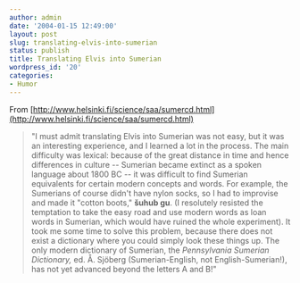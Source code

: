 ```yaml
---
author: admin
date: '2004-01-15 12:49:00'
layout: post
slug: translating-elvis-into-sumerian
status: publish
title: Translating Elvis into Sumerian
wordpress_id: '20'
categories:
- Humor
---
```


From
[http://www.helsinki.fi/science/saa/sumercd.html](http://www.helsinki.fi/science/saa/sumercd.html)

> "I must admit translating Elvis into Sumerian was not easy, but it was
> an interesting experience, and I learned a lot in the process. The
> main difficulty was lexical: because of the great distance in time and
> hence differences in culture -- Sumerian became extinct as a spoken
> language about 1800 BC -- it was difficult to find Sumerian
> equivalents for certain modern concepts and words. For example, the
> Sumerians of course didn't have nylon socks, so I had to improvise and
> made it "cotton boots," **šuhub gu**. (I resolutely resisted the
> temptation to take the easy road and use modern words as loan words in
> Sumerian, which would have ruined the whole experiment). It took me
> some time to solve this problem, because there does not exist a
> dictionary where you could simply look these things up. The only
> modern dictionary of Sumerian, the *Pennsylvania Sumerian Dictionary,*
> ed. Å. Sjöberg (Sumerian-English, not English-Sumerian!), has not yet
> advanced beyond the letters A and B!"
